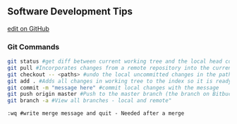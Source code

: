 ## Software Development Tips
[edit on GitHub](https://github.com/garryallwood/Software-Development/edit/master/index.md)

### Git Commands

```bash
git status #get diff between current working tree and the local head commit
git pull #Incorporates changes from a remote repository into the current local branch.
git checkout -- <paths> #undo the local uncommitted changes in the paths
git add . #Adds all changes in working tree to the index so it is ready for commit
git commit -m "message here" #commit local changes with the message
git push origin master #Push to the master branch (the branch on Bitbucket) on origin (the Bitbucket server)
git branch -a #View all branches - local and remote"
```
```vi
:wq #write merge message and quit - Needed after a merge
```
